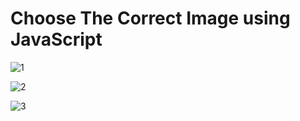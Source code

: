 # Choose The Correct Image using JavaScript

![1](https://user-images.githubusercontent.com/73095396/126026677-08f17c7d-a414-48ec-9b45-864d891a6308.JPG)

![2](https://user-images.githubusercontent.com/73095396/126026678-ee916c6c-28a9-4cc4-9f64-b093b2c88e50.JPG)

![3](https://user-images.githubusercontent.com/73095396/126026679-9020db3a-9b79-4882-a3b8-28d4d6b1206b.JPG)
